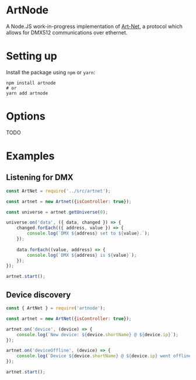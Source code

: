 # ArtNode
A Node.JS work-in-progress implementation of [Art-Net](https://art-net.org.uk/), a protocol which allows for DMX512
communications over ethernet.

# Setting up
Install the package using `npm` or `yarn`:

```shell script
npm install artnode
# or
yarn add artnode
```

# Options
TODO

# Examples

## Listening for DMX
```javascript
const ArtNet = require('../src/artnet');

const artnet = new Artnet({isController: true});

const universe = artnet.getUniverse(0);

universe.on('data', ({ data, changed }) => {
    changed.forEach(({ address, value }) => {
        console.log(`DMX ${address} set to ${value}.`);
    });
    
    data.forEach((value, address) => {
        console.log(`DMX ${address} is ${value}`);
    });
});

artnet.start();
```

## Device discovery
```javascript
const { ArtNet } = require('artnode');

const artnet = new ArtNet({isController: true});

artnet.on('device', (device) => {
    console.log(`New device: ${device.shortName} @ ${device.ip}`);
});

artnet.on('deviceOffline', (device) => {
    console.log(`Device ${device.shortName} @ ${device.ip} went offline.`);
});

artnet.start();
```